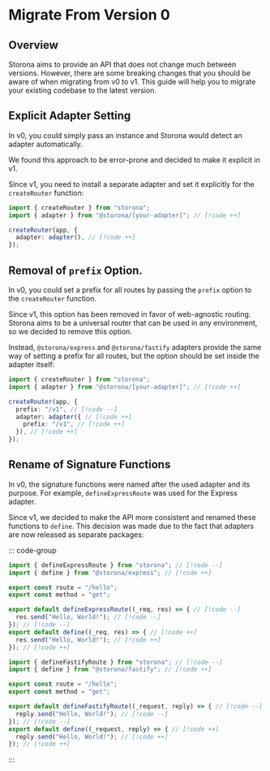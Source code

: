 # Migrate From Version 0

## Overview

Storona aims to provide an API that does not change much between versions. However, there are some breaking changes that you should be aware of when migrating from v0 to v1. This guide will help you to migrate your existing codebase to the latest version.

## Explicit Adapter Setting

In v0, you could simply pass an instance and Storona would detect an adapter automatically.

We found this approach to be error-prone and decided to make it explicit in v1.

Since v1, you need to install a separate adapter and set it explicitly for the `createRouter` function:

```ts
import { createRouter } from "storona";
import { adapter } from "@storona/[your-adapter]"; // [!code ++]

createRouter(app, {
  adapter: adapter(), // [!code ++]
});
```

## Removal of `prefix` Option.

In v0, you could set a prefix for all routes by passing the `prefix` option to the `createRouter` function.

Since v1, this option has been removed in favor of web-agnostic routing. Storona aims to be a universal router that can be used in any environment, so we decided to remove this option.

Instead, `@storona/express` and `@storona/fastify` adapters provide the same way of setting a prefix for all routes, but the option should be set inside the adapter itself:

<!-- prettier-ignore-start -->

```ts
import { createRouter } from "storona";
import { adapter } from "@storona/[your-adapter]"; // [!code ++]

createRouter(app, {
  prefix: "/v1", // [!code --]
  adapter: adapter({ // [!code ++]
    prefix: "/v1", // [!code ++]
  }), // [!code ++]
});
```

<!-- prettier-ignore-end -->

## Rename of Signature Functions

In v0, the signature functions were named after the used adapter and its purpose. For example, `defineExpressRoute` was used for the Express adapter.

Since v1, we decided to make the API more consistent and renamed these functions to `define`. This decision was made due to the fact that adapters are now released as separate packages:

<!-- prettier-ignore-start -->
::: code-group

```ts [Express]
import { defineExpressRoute } from "storona"; // [!code --]
import { define } from "@storona/express"; // [!code ++]

export const route = "/hello";
export const method = "get";

export default defineExpressRoute((_req, res) => { // [!code --]
  res.send("Hello, World!"); // [!code --]
}); // [!code --]
export default define((_req, res) => { // [!code ++]
  res.send("Hello, World!"); // [!code ++]
}); // [!code ++]
```

```ts [Fastify]
import { defineFastifyRoute } from "storona"; // [!code --]
import { define } from "@storona/fastify"; // [!code ++]

export const route = "/hello";
export const method = "get";

export default defineFastifyRoute((_request, reply) => { // [!code --]
  reply.send("Hello, World!"); // [!code --]
}); // [!code --]
export default define((_request, reply) => { // [!code ++]
  reply.send("Hello, World!"); // [!code ++]
}); // [!code ++]
```

:::
<!-- prettier-ignore-end -->
